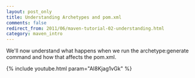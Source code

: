 ```yaml
---
layout: post_only
title: Understanding Archetypes and pom.xml
comments: false
redirect_from: 2011/06/maven-tutorial-02-understanding.html
category: maven_intro
---
```


We'll now understand what happens when we run the archetype:generate command and how that affects the pom.xml.

{% include youtube.html param="AI8Kjag1vGk" %}
